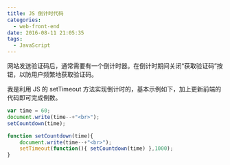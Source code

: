 ```yaml
---
title: JS 倒计时代码
categories:
  - web-front-end
date: 2016-08-11 21:05:35
tags:
  - JavaScript
---
```


网站发送验证码后，通常需要有一个倒计时器。在倒计时期间关闭“获取验证码”按钮，以防用户频繁地获取验证码。

我是利用 JS 的 setTimeout 方法实现倒计时的，基本示例如下，加上更新前端的代码即可完成倒数。

<!-- more -->

``` js
var time = 60;
document.write(time--+"<br>"); 
setCountdown(time);

function setCountdown(time){
	document.write(time--+"<br>"); 
	setTimeout(function(){ setCountdown(time) },1000);
}
```